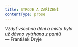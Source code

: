 ```yaml
---
title: STROJE A ZAŘÍZENÍ
contentType: prose
---
```


<section>

_Vždyť všechna dění a místa byla  
už dávno vytrhána z pantů  
—_ František Dryje

</section>
